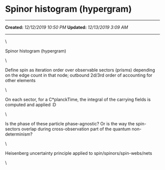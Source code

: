 Spinor histogram (hypergram)
============================

  -------------- -----------------------
  **Created:**   *12/12/2019 10:50 PM*
  **Updated:**   *12/13/2019 3:09 AM*
  -------------- -----------------------

\

Spinor histogram (hypergram)

\

Define spin as iteration order over observable sectors (prisms)
depending on the edge count in that node; outbound 2d/3rd order of
accounting for other elements

\

On each sector, for a C\*planckTime, the integral of the carrying fields
is computed and applied :D

\

Is the phase of these particle phase-agnostic? Or is the way the
spin-sectors overlap during cross-observation part of the quantum
non-determinism?

\

Heisenberg uncertainty principle applied to spin/spinors/spin-webs/nets

\

 
